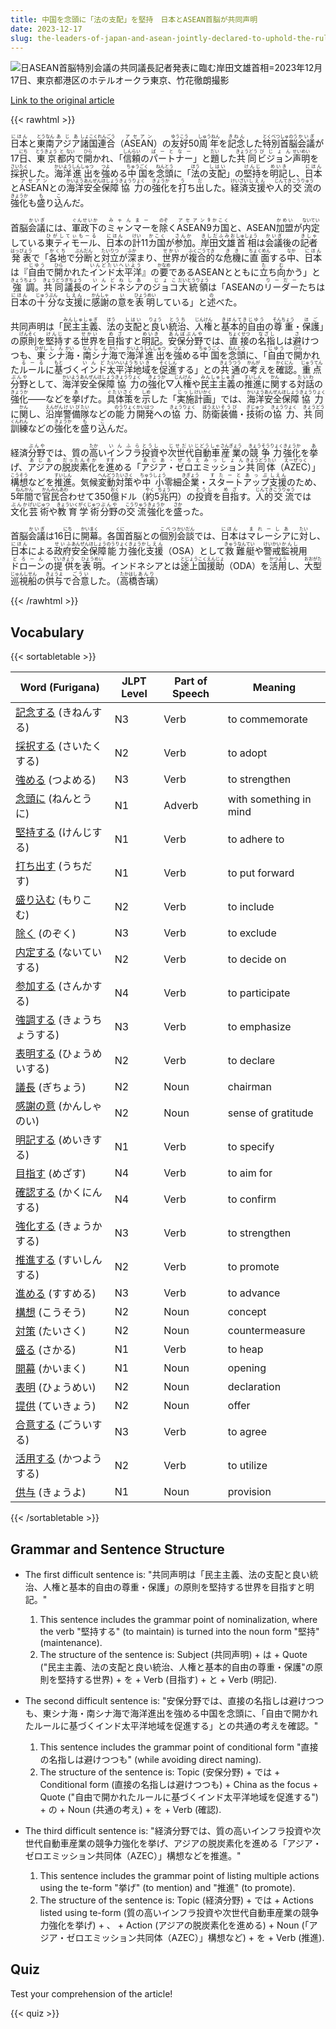 ```yaml
---
title: 中国を念頭に「法の支配」を堅持　日本とASEAN首脳が共同声明
date: 2023-12-17
slug: the-leaders-of-japan-and-asean-jointly-declared-to-uphold-the-rule-of-law-with-china-in-mind
---
```


![日ASEAN首脳特別会議の共同議長記者発表に臨む岸田文雄首相=2023年12月17日、東京都港区のホテルオークラ東京、竹花徹朗撮影](https://www.asahicom.jp/imgopt/img/0168f4211a/comm_L/AS20231217002054.jpg "日ASEAN首脳特別会議の共同議長記者発表に臨む岸田文雄首相=2023年12月17日、東京都港区のホテルオークラ東京、竹花徹朗撮影")

[Link to the original article](https://asahi.com/articles/ASRDK5V8YRDKUTFK00B.html?iref=comtop_7_04)

{{< rawhtml >}}
<p><ruby>日本<rt>にほん</rt></ruby>と<ruby>東南<rt>とうなん</rt></ruby><ruby>アジア<rt>あじあ</rt></ruby><ruby>諸国<rt>しょこく</rt></ruby><ruby>連合<rt>れんごう</rt></ruby>（<ruby>ASEAN<rt>アセアン</rt></ruby>）の<ruby>友好<rt>ゆうこう</rt></ruby>50<ruby>周年<rt>しゅうねん</rt></ruby>を<ruby>記念<rt>きねん</rt></ruby>した<ruby>特別<rt>とくべつ</rt></ruby><ruby>首脳<rt>しゅのう</rt></ruby><ruby>会議<rt>かいぎ</rt></ruby>が17<ruby>日<rt>にち</rt></ruby>、<ruby>東京<rt>とうきょう</rt></ruby><ruby>都<rt>と</rt></ruby><ruby>内<rt>ない</rt></ruby>で<ruby>開<rt>ひら</rt></ruby>かれ、「<ruby>信頼<rt>しんらい</rt></ruby>の<ruby>パートナー<rt>ぱーとなー</rt></ruby>」と<ruby>題<rt>だい</rt></ruby>した<ruby>共同<rt>きょうどう</rt></ruby><ruby>ビジョン<rt>びじょん</rt></ruby><ruby>声明<rt>せいめい</rt></ruby>を<ruby>採択<rt>さいたく</rt></ruby>した。<ruby>海洋<rt>かいよう</rt></ruby><ruby>進出<rt>しんしゅつ</rt></ruby>を<ruby>強<rt>つよ</rt></ruby>める<ruby>中国<rt>ちゅうごく</rt></ruby>を<ruby>念頭<rt>ねんとう</rt></ruby>に「<ruby>法<rt>ほう</rt></ruby>の<ruby>支配<rt>しはい</rt></ruby>」の<ruby>堅持<rt>けんじ</rt></ruby>を<ruby>明記<rt>めいき</rt></ruby>し、<ruby>日本<rt>にほん</rt></ruby>と<ruby>ASEAN<rt>アセアン</rt></ruby>との<ruby>海洋<rt>かいよう</rt></ruby><ruby>安全<rt>あんぜん</rt></ruby><ruby>保障<rt>ほしょう</rt></ruby><ruby>協力<rt>きょうりょく</rt></ruby>の<ruby>強化<rt>きょうか</rt></ruby>を<ruby>打<rt>う</rt></ruby>ち<ruby>出<rt>だ</rt></ruby>した。<ruby>経済<rt>けいざい</rt></ruby><ruby>支援<rt>しえん</rt></ruby>や<ruby>人的<rt>じんてき</rt></ruby><ruby>交流<rt>こうりゅう</rt></ruby>の<ruby>強化<rt>きょうか</rt></ruby>も<ruby>盛<rt>も</rt></ruby>り<ruby>込<rt>こ</rt></ruby>んだ。</p>

<p>首脳<ruby>会議<rt>かいぎ</rt></ruby>には、<ruby>軍政下<rt>ぐんせいか</rt></ruby>の<ruby>ミャンマー<rt>みゃんまー</rt></ruby>を<ruby>除<rt>のぞ</rt></ruby>く<ruby>ASEAN9<rt>アセアン9</rt></ruby><ruby>カ国<rt>かこく</rt></ruby>と、ASEAN<ruby>加盟<rt>かめい</rt></ruby>が<ruby>内定<rt>ないてい</rt></ruby>している<ruby>東ティモール<rt>ひがしてぃもーる</rt></ruby>、<ruby>日本<rt>にほん</rt></ruby>の<ruby>計<rt>けい</rt></ruby>11<ruby>カ国<rt>かこく</rt></ruby>が<ruby>参加<rt>さんか</rt></ruby>。<ruby>岸田文雄<rt>きしだふみお</rt></ruby><ruby>首相<rt>しゅしょう</rt></ruby>は<ruby>会議<rt>かいぎ</rt></ruby>後の<ruby>記者<rt>きしゃ</rt></ruby><ruby>発表<rt>はっぴょう</rt></ruby>で「<ruby>各地<rt>かくち</rt></ruby>で<ruby>分断<rt>ぶんだん</rt></ruby>と<ruby>対立<rt>たいりつ</rt></ruby>が<ruby>深<rt>ふか</rt></ruby>まり、<ruby>世界<rt>せかい</rt></ruby>が<ruby>複合的<rt>ふくごうてき</rt></ruby>な<ruby>危機<rt>きき</rt></ruby>に<ruby>直面<rt>ちょくめん</rt></ruby>する<ruby>中<rt>なか</rt></ruby>、<ruby>日本<rt>にほん</rt></ruby>は『<ruby>自由<rt>じゆう</rt></ruby>で<ruby>開<rt>ひら</rt></ruby>かれた<ruby>インド太平洋<rt>いんどたいへいよう</rt></ruby>』の<ruby>要<rt>かなめ</rt></ruby>であるASEANとともに<ruby>立<rt>た</rt></ruby>ち<ruby>向<rt>む</rt></ruby>かう」と<ruby>強調<rt>きょうちょう</rt></ruby>。<ruby>共同<rt>きょうどう</rt></ruby><ruby>議長<rt>ぎちょう</rt></ruby>の<ruby>インドネシア<rt>いんどねしあ</rt></ruby>の<ruby>ジョコ<rt>じょこ</rt></ruby><ruby>大統領<rt>だいとうりょう</rt></ruby>は「ASEANの<ruby>リーダー<rt>りーだー</rt></ruby>たちは<ruby>日本<rt>にほん</rt></ruby>の<ruby>十分<rt>じゅうぶん</rt></ruby>な<ruby>支援<rt>しえん</rt></ruby>に<ruby>感謝<rt>かんしゃ</rt></ruby>の<ruby>意<rt>い</rt></ruby>を<ruby>表明<rt>ひょうめい</rt></ruby>している」と<ruby>述<rt>の</rt></ruby>べた。</p>

<p>共同声明は「<ruby>民主主義<rt>みんしゅしゅぎ</rt>、<ruby>法<rt>ほう</rt>の<ruby>支配<rt>しはい</rt>と<ruby>良<rt>りょう</rt>い<ruby>統治<rt>とうち</rt>、<ruby>人権<rt>じんけん</rt>と<ruby>基本的<rt>きほんてき</rt><ruby>自由<rt>じゆう</rt>の<ruby>尊重<rt>そんちょう</rt>・<ruby>保護<rt>ほご</rt>」の<ruby>原則<rt>げんそく</rt>を<ruby>堅持<rt>けんじ</rt>する<ruby>世界<rt>せかい</rt>を<ruby>目指<rt>めざ</rt>すと<ruby>明記<rt>めいき</rt>。<ruby>安保<rt>あんぽ</rt>分野<rt>ぶんや</rt>では、<ruby>直接<rt>ちょくせつ</rt>の<ruby>名指<rt>なざし</rt>しは<ruby>避<rt>さ</rt>けつつも、<ruby>東<rt>ひがし</rt>シナ<rt>しん</rt>海<rt>かい</rt>・<ruby>南<rt>なん</rt>シナ<rt>しん</rt>海<rt>かい</rt>で<ruby>海洋<rt>かいよう</rt>進出<rt>しんしゅつ</rt>を<ruby>強<rt>つよ</rt>める<ruby>中国<rt>ちゅうごく</rt>を<ruby>念頭<rt>ねんとう</rt>に、「<ruby>自由<rt>じゆう</rt>で<ruby>開<rt>ひら</rt>かれた<ruby>ルール<rt>るーる</rt>に<ruby>基<rt>もと</rt>づく<ruby>インド<rt>いんど</rt>太平洋<rt>たいへいよう</rt>地域<rt>ちいき</rt>を<ruby>促進<rt>そくしん</rt>する」との<ruby>共通<rt>きょうつう</rt>の<ruby>考<rt>かんが</rt>えを<ruby>確認<rt>かくにん</rt>。<ruby>重点<rt>じゅうてん</rt>分野<rt>ぶんや</rt>として、<ruby>海洋<rt>かいよう</rt>安全<rt>あんぜん</rt>保障<rt>ほしょう</rt>協力<rt>きょうりょく</rt>の<ruby>強化<rt>きょうか</rt>▽<ruby>人権<rt>じんけん</rt>や<ruby>民主主義<rt>みんしゅしゅぎ</rt>の<ruby>推進<rt>すいしん</rt>に<ruby>関<rt>かん</rt>する<ruby>対話<rt>たいわ</rt>の<ruby>強化<rt>きょうか</rt>――などを<ruby>挙<rt>あ</rt>げた。<ruby>具体策<rt>ぐたいさく</rt>を<ruby>示<rt>しめ</rt>した「<ruby>実施<rt>じっし</rt>計画<rt>けいかく</rt>」では、<ruby>海洋<rt>かいよう</rt>安全<rt>あんぜん</rt>保障<rt>ほしょう</rt>協力<rt>きょうりょく</rt>に<ruby>関<rt>かん</rt>し、<ruby>沿岸<rt>えんがん</rt>警備<rt>けいび</rt>隊<rt>たい</rt>などの<ruby>能力<rt>のうりょく</rt><ruby>開発<rt>かいはつ</rt>への<ruby>協力<rt>きょうりょく</rt>、<ruby>防衛<rt>ぼうえい</rt>装備<rt>そうび</rt>・<ruby>技術<rt>ぎじゅつ</rt>の<ruby>協力<rt>きょうりょく</rt>、<ruby>共同<rt>きょうどう</rt>訓練<rt>くんれん</rt>などの<ruby>強化<rt>きょうか</rt>を<ruby>盛<rt>も</rt>り<ruby>込<rt>こ</rt>んだ。</p>

<p>経済<ruby>分野<rt>ぶんや</rt></ruby>では、質の<ruby>高<rt>たか</rt></ruby>い<ruby>インフラ<rt>いんふら</rt></ruby><ruby>投資<rt>とうし</rt></ruby>や<ruby>次世代<rt>じせだい</rt></ruby><ruby>自動車<rt>じどうしゃ</rt></ruby><ruby>産業<rt>さんぎょう</rt></ruby>の<ruby>競争力<rt>きょうそうりょく</rt></ruby><ruby>強化<rt>きょうか</rt></ruby>を<ruby>挙<rt>あ</rt></ruby>げ、<ruby>アジア<rt>あじあ</rt></ruby>の<ruby>脱炭素化<rt>だったんそか</rt></ruby>を<ruby>進<rt>すす</rt></ruby>める「<ruby>アジア・ゼロエミッション<rt>あじあ・ぜろえみっしょん</rt></ruby><ruby>共同体<rt>きょうどうたい</rt></ruby>（<ruby>AZEC<rt>えーぜっく</rt></ruby>）」<ruby>構想<rt>こうそう</rt></ruby>などを<ruby>推進<rt>すいしん</rt></ruby>。気候<ruby>変動<rt>へんどう</rt></ruby><ruby>対策<rt>たいさく</rt></ruby>や<ruby>中小<rt>ちゅうしょう</rt></ruby>零細<ruby>企業<rt>きぎょう</rt></ruby>・<ruby>スタートアップ<rt>すたーとあっぷ</rt></ruby><ruby>支援<rt>しえん</rt></ruby>のため、5<ruby>年間<rt>ねんかん</rt></ruby>で<ruby>官民<rt>かんみん</rt></ruby><ruby>合<rt>あわ</rt></ruby>わせて350<ruby>億<rt>おく</rt></ruby>ドル（<ruby>約<rt>やく</rt></ruby>5<ruby>兆<rt>ちょう</rt></ruby>円）の<ruby>投資<rt>とうし</rt></ruby>を<ruby>目指<rt>めざ</rt></ruby>す。<ruby>人的<rt>じんてき</rt></ruby><ruby>交流<rt>こうりゅう</rt></ruby>では<ruby>文化<rt>ぶんか</rt></ruby><ruby>芸術<rt>げいじゅつ</rt></ruby>や<ruby>教育<rt>きょういく</rt></ruby><ruby>学術<rt>がくじゅつ</rt></ruby><ruby>分野<rt>ぶんや</rt></ruby>の<ruby>交流<rt>こうりゅう</rt></ruby><ruby>強化<rt>きょうか</rt></ruby>を<ruby>盛<rt>さか</rt></ruby>った。</p>

<p>首脳<ruby>会議<rt>かいぎ</rt></ruby>は16<ruby>日<rt>にち</rt></ruby>に<ruby>開幕<rt>かいまく</rt></ruby>。各<ruby>国<rt>くに</rt></ruby>首脳との<ruby>個別<rt>こべつ</rt></ruby><ruby>会談<rt>かいだん</rt></ruby>では、<ruby>日本<rt>にほん</rt></ruby>は<ruby>マレーシア<rt>まれーしあ</rt></ruby>に<ruby>対<rt>たい</rt></ruby>し、<ruby>日本<rt>にほん</rt></ruby>による<ruby>政府<rt>せいふ</rt></ruby><ruby>安全<rt>あんぜん</rt></ruby><ruby>保障<rt>ほしょう</rt></ruby><ruby>能力<rt>のうりょく</rt></ruby><ruby>強化<rt>きょうか</rt></ruby><ruby>支援<rt>しえん</rt></ruby>（OSA）として<ruby>救難<rt>きゅうなん</rt></ruby><ruby>艇<rt>てい</rt></ruby>や<ruby>警戒<rt>けいかい</rt></ruby><ruby>監視<rt>かんし</rt></ruby>用<ruby>ドローン<rt>どろーん</rt></ruby>の<ruby>提供<rt>ていきょう</rt></ruby>を<ruby>表明<rt>ひょうめい</rt></ruby>。インドネシアとは<ruby>途上<rt>とじょう</rt></ruby><ruby>国<rt>こく</rt></ruby><ruby>援助<rt>えんじょ</rt></ruby>（ODA）を<ruby>活用<rt>かつよう</rt></ruby>し、<ruby>大型<rt>おおがた</rt></ruby><ruby>巡視<rt>じゅんし</rt></ruby><ruby>船<rt>せん</rt></ruby>の<ruby>供与<rt>きょうよ</rt></ruby>で<ruby>合意<rt>ごうい</rt></ruby>した。（<ruby>高橋<rt>たかはし</rt></ruby><ruby>杏璃<rt>あんり</rt></ruby>）</p>
{{< /rawhtml >}}

## Vocabulary


{{< sortabletable >}}

| Word (Furigana) | JLPT Level | Part of Speech | Meaning |
|-------------------|------------|----------------|---------|
|[記念する](https://jisho.org/search/%E8%A8%98%E5%BF%B5%E3%81%99%E3%82%8B) (きねんする)| N3 | Verb | to commemorate |
|[採択する](https://jisho.org/search/%E6%8E%A1%E6%8A%9E%E3%81%99%E3%82%8B) (さいたくする)| N2 | Verb | to adopt |
|[強める](https://jisho.org/search/%E5%BC%B7%E3%82%81%E3%82%8B) (つよめる)| N3 | Verb | to strengthen |
|[念頭に](https://jisho.org/search/%E5%BF%B5%E9%A0%AD%E3%81%AB) (ねんとうに)| N1 | Adverb | with something in mind |
|[堅持する](https://jisho.org/search/%E5%A0%85%E6%8C%81%E3%81%99%E3%82%8B) (けんじする)| N1 | Verb | to adhere to |
|[打ち出す](https://jisho.org/search/%E6%89%93%E3%81%A1%E5%87%BA%E3%81%99) (うちだす)| N1 | Verb | to put forward |
|[盛り込む](https://jisho.org/search/%E7%9B%9B%E3%82%8A%E8%BE%BC%E3%82%80) (もりこむ)| N2 | Verb | to include |
|[除く](https://jisho.org/search/%E9%99%A4%E3%81%8F) (のぞく)| N3 | Verb | to exclude |
|[内定する](https://jisho.org/search/%E5%86%85%E5%AE%9A%E3%81%99%E3%82%8B) (ないていする)| N2 | Verb | to decide on |
|[参加する](https://jisho.org/search/%E5%8F%82%E5%8A%A0%E3%81%99%E3%82%8B) (さんかする)| N4 | Verb | to participate |
|[強調する](https://jisho.org/search/%E5%BC%B7%E8%AA%BF%E3%81%99%E3%82%8B) (きょうちょうする)| N3 | Verb | to emphasize |
|[表明する](https://jisho.org/search/%E8%A1%A8%E6%98%8E%E3%81%99%E3%82%8B) (ひょうめいする)| N2 | Verb | to declare |
|[議長](https://jisho.org/search/%E8%AD%B0%E9%95%B7) (ぎちょう)| N2 | Noun | chairman |
|[感謝の意](https://jisho.org/search/%E6%84%9F%E8%AC%9D%E3%81%AE%E6%84%8F) (かんしゃのい)| N2 | Noun | sense of gratitude |
|[明記する](https://jisho.org/search/%E6%98%8E%E8%A8%98%E3%81%99%E3%82%8B) (めいきする)| N1 | Verb | to specify |
|[目指す](https://jisho.org/search/%E7%9B%AE%E6%8C%87%E3%81%99) (めざす)| N4 | Verb | to aim for |
|[確認する](https://jisho.org/search/%E7%A2%BA%E8%AA%8D%E3%81%99%E3%82%8B) (かくにんする)| N4 | Verb | to confirm |
|[強化する](https://jisho.org/search/%E5%BC%B7%E5%8C%96%E3%81%99%E3%82%8B) (きょうかする)| N3 | Verb | to strengthen |
|[推進する](https://jisho.org/search/%E6%8E%A8%E9%80%B2%E3%81%99%E3%82%8B) (すいしんする)| N2 | Verb | to promote |
|[進める](https://jisho.org/search/%E9%80%B2%E3%82%81%E3%82%8B) (すすめる)| N3 | Verb | to advance |
|[構想](https://jisho.org/search/%E6%A7%8B%E6%83%B3) (こうそう)| N2 | Noun | concept |
|[対策](https://jisho.org/search/%E5%AF%BE%E7%AD%96) (たいさく)| N2 | Noun | countermeasure |
|[盛る](https://jisho.org/search/%E7%9B%9B%E3%82%8B) (さかる)| N1 | Verb | to heap |
|[開幕](https://jisho.org/search/%E9%96%8B%E5%B9%95) (かいまく)| N1 | Noun | opening |
|[表明](https://jisho.org/search/%E8%A1%A8%E6%98%8E) (ひょうめい)| N2 | Noun | declaration |
|[提供](https://jisho.org/search/%E6%8F%90%E4%BE%9B) (ていきょう)| N2 | Noun | offer |
|[合意する](https://jisho.org/search/%E5%90%88%E6%84%8F%E3%81%99%E3%82%8B) (ごういする)| N3 | Verb | to agree |
|[活用する](https://jisho.org/search/%E6%B4%BB%E7%94%A8%E3%81%99%E3%82%8B) (かつようする)| N2 | Verb | to utilize |
|[供与](https://jisho.org/search/%E4%BE%9B%E4%B8%8E) (きょうよ)| N1 | Noun | provision |

{{< /sortabletable >}}


## Grammar and Sentence Structure

- The first difficult sentence is: "共同声明は「民主主義、法の支配と良い統治、人権と基本的自由の尊重・保護」の原則を堅持する世界を目指すと明記。"  
  1. This sentence includes the grammar point of nominalization, where the verb "堅持する" (to maintain) is turned into the noun form "堅持" (maintenance).
  2. The structure of the sentence is: Subject (共同声明) + は + Quote ("民主主義、法の支配と良い統治、人権と基本的自由の尊重・保護"の原則を堅持する世界) + を + Verb (目指す) + と + Verb (明記).

- The second difficult sentence is: "安保分野では、直接の名指しは避けつつも、東シナ海・南シナ海で海洋進出を強める中国を念頭に、「自由で開かれたルールに基づくインド太平洋地域を促進する」との共通の考えを確認。"
  1. This sentence includes the grammar point of conditional form "直接の名指しは避けつつも" (while avoiding direct naming).
  2. The structure of the sentence is: Topic (安保分野) + では + Conditional form (直接の名指しは避けつつも) + China as the focus + Quote ("自由で開かれたルールに基づくインド太平洋地域を促進する") + の + Noun (共通の考え) + を + Verb (確認).

- The third difficult sentence is: "経済分野では、質の高いインフラ投資や次世代自動車産業の競争力強化を挙げ、アジアの脱炭素化を進める「アジア・ゼロエミッション共同体（AZEC）」構想などを推進。"
  1. This sentence includes the grammar point of listing multiple actions using the te-form "挙げ" (to mention) and "推進" (to promote).
  2. The structure of the sentence is: Topic (経済分野) + では + Actions listed using te-form (質の高いインフラ投資や次世代自動車産業の競争力強化を挙げ) + 、 + Action (アジアの脱炭素化を進める) + Noun (「アジア・ゼロエミッション共同体（AZEC）」構想など) + を + Verb (推進).

## Quiz

Test your comprehension of the article!

{{< quiz >}}